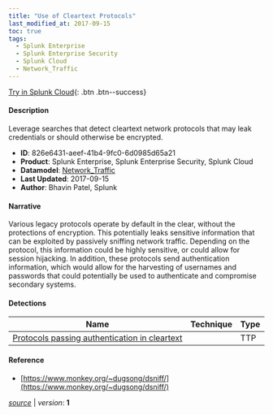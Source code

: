 ```yaml
---
title: "Use of Cleartext Protocols"
last_modified_at: 2017-09-15
toc: true
tags:
  - Splunk Enterprise
  - Splunk Enterprise Security
  - Splunk Cloud
  - Network_Traffic
---
```


[Try in Splunk Cloud](https://www.splunk.com/en_us/cyber-security.html){: .btn .btn--success}

#### Description

Leverage searches that detect cleartext network protocols that may leak credentials or should otherwise be encrypted.

- **ID**: 826e6431-aeef-41b4-9fc0-6d0985d65a21
- **Product**: Splunk Enterprise, Splunk Enterprise Security, Splunk Cloud
- **Datamodel**: [Network_Traffic](https://docs.splunk.com/Documentation/CIM/latest/User/NetworkTraffic)
- **Last Updated**: 2017-09-15
- **Author**: Bhavin Patel, Splunk

#### Narrative

Various legacy protocols operate by default in the clear, without the protections of encryption. This potentially leaks sensitive information that can be exploited by passively sniffing network traffic. Depending on the protocol, this information could be highly sensitive, or could allow for session hijacking. In addition, these protocols send authentication information, which would allow for the harvesting of usernames and passwords that could potentially be used to authenticate and compromise secondary systems.

#### Detections

| Name        | Technique   | Type         |
| ----------- | ----------- |--------------|
| [Protocols passing authentication in cleartext](/network/protocols_passing_authentication_in_cleartext/) |  | TTP |

#### Reference

* [https://www.monkey.org/~dugsong/dsniff/](https://www.monkey.org/~dugsong/dsniff/)



[*source*](https://github.com/splunk/security_content/tree/develop/stories/use_of_cleartext_protocols.yml) \| *version*: **1**